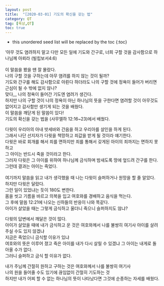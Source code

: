 ```yaml
---
layout: post
title:  "[2020-03-01] 기도의 확신을 갖는 법"
category: QT
tag: [묵상,QT]
toc: true
---
```

* this unordered seed list will be replaced by the toc
{:toc}

‘아무 것도 염려하지 말고 다만 모든 일에 기도와 간구로, 너희 구할 것을 감사함으로 하나님께 아뢰라 (빌립보서4:6)<br/><br/> 
이 말씀을 봤을 땐 잘 몰랐다.<br/>
나의 구할 것을 구하는데 아무 염려를 하지 않는 것이 될까?<br/>
기도와 간구를 해도 감사함으로 아뢴다 하더라도 나의 구할 것에 정욕이 들어가 버리면 근심이 될 수 밖에 없지 않나?<br/>
맞다,,, 나의 정욕이 들어간 기도엔 염려가 생긴다.<br/>
하지만 나의 구할 것이 나의 정욕이 아닌 하나님의 뜻을 구한다면 염려할 것이 아무것도 없어지고 감사함만 생기게 되는 것을 배웠다.<br/>
이 말씀을 깨닫게 된 말씀이 있다! <br/>기도의 확신을 갖는 법을 (사무엘하 12:16~23)에서 배웠다.

다윗이 우리아의 아내 밧세바와 간음을 하고 우리아를 살인을 하게 된다.<br/>
그래서 나단 선지자가 다윗을 책망하고 죄값을 받게 될 것이라 얘기한다.<br/>
다윗은 바로 회개를 해서 죄를 면하지만 죄를 통해서 갖게된 아이의 죄까지는 면하지 못하고 <br/>그 아이는 반드시 죽을 것이라고 한다.<br/>
그러자 다윗은 그 아이를 위하여 하나님께 금식하며 밤새도록 땅에 엎드려 간구를 한다.<br/>
그런데 결과는 아이는 죽었다.<br/><br/>
여기까지 말씀을 읽고 내가 생각했을 때 나는 다윗이 슬퍼하거나 원망을 할 줄 알았다.<br/>
하지만 다윗은 달랐다.<br/> 그런 일이 있었냐는 듯이 180도 변한다.<br/>
몸을 씻고 기름을 바르고 의복을 입고 여호와를 경배하고 음식을 먹는다.<br/>
그 후에 말씀 12:21에 나오는 신하들의 반응이 나와 똑같다.<br/>
아이가 살았을 때는 그렇게 금식하고 울더니 죽으니 슬퍼하지도 않냐?

다윗의 답변에서 깨달은 것이 많다.<br/>
아이가 살았을 때에 내가 금식하고 운 것은 여호와께서 나를 불쌍히 여기사 아이를 살려 주실 수도 있지 않겠냐 <br/>
지금은 죽었으니 금식할 이유가 있냐 <br/>
여호와의 뜻은 이루어 졌고 죽은 아이를 내가 다시 살릴 수 있겠냐 
그 아이는 내게로 돌아올 수가 없다.<br/> 
그러니 슬퍼하고 금식 할 이유가 없다.

내가 주님께 간절히 원하고 구하는 것은 여호와께서 나를 불쌍히 여기사 <br/>
나의 원을 들어줄 수도 있기에 끊임없이 간절히 기도하는 것 <br/>
하지만 내가 어찌 할 수 없는 하나님의 뜻이 나타났다면 그것에 순종하는 자세를 배웠다.